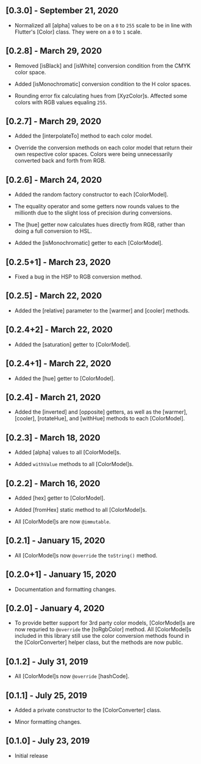 ## [0.3.0] - September 21, 2020

* Normalized all [alpha] values to be on a `0` to `255` scale to be in line
with Flutter's [Color] class. They were on a `0` to `1` scale.

## [0.2.8] - March 29, 2020

* Removed [isBlack] and [isWhite] conversion condition from the CMYK color space.

* Added [isMonochromatic] conversion condition to the H color spaces.

* Rounding error fix calculating hues from [XyzColor]s. Affected some colors with
RGB values equaling `255`.

## [0.2.7] - March 29, 2020

* Added the [interpolateTo] method to each color model.

* Override the conversion methods on each color model that return their own
respective color spaces. Colors were being unnecessarily converted back and
forth from RGB.

## [0.2.6] - March 24, 2020

* Added the random factory constructor to each [ColorModel].

* The equality operator and some getters now rounds values to the millionth due
to the slight loss of precision during conversions.

* The [hue] getter now calculates hues directly from RGB,
rather than doing a full conversion to HSL.

* Added the [isMonochromatic] getter to each [ColorModel].

## [0.2.5+1] - March 23, 2020

* Fixed a bug in the HSP to RGB conversion method.

## [0.2.5] - March 22, 2020

* Added the [relative] parameter to the [warmer] and [cooler] methods.

## [0.2.4+2] - March 22, 2020

* Added the [saturation] getter to [ColorModel].

## [0.2.4+1] - March 22, 2020

* Added the [hue] getter to [ColorModel].

## [0.2.4] - March 21, 2020

* Added the [inverted] and [opposite] getters, as well as the [warmer],
[cooler], [rotateHue], and [withHue] methods to each [ColorModel].

## [0.2.3] - March 18, 2020

* Added [alpha] values to all [ColorModel]s.

* Added `withValue` methods to all [ColorModel]s.

## [0.2.2] - March 16, 2020

* Added [hex] getter to [ColorModel].

* Added [fromHex] static method to all [ColorModel]s.

* All [ColorModel]s are now `@immutable`.

## [0.2.1] - January 15, 2020

* All [ColorModel]s now `@override` the `toString()` method.

## [0.2.0+1] - January 15, 2020

* Documentation and formatting changes.

## [0.2.0] - January 4, 2020

* To provide better support for 3rd party color models, [ColorModel]s are now requried to `@override` the
[toRgbColor] method. All [ColorModel]s included in this library still use the color conversion
methods found in the [ColorConverter] helper class, but the methods are now public.

## [0.1.2] - July 31, 2019

* All [ColorModel]s now `@override` [hashCode].

## [0.1.1] - July 25, 2019

* Added a private constructor to the [ColorConverter] class.

* Minor formatting changes.

## [0.1.0] - July 23, 2019

* Initial release
